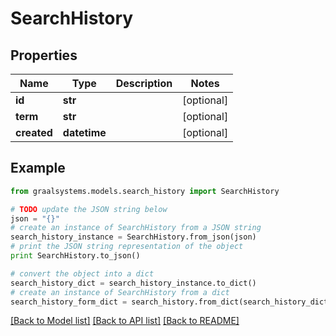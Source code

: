 # SearchHistory


## Properties

Name | Type | Description | Notes
------------ | ------------- | ------------- | -------------
**id** | **str** |  | [optional] 
**term** | **str** |  | [optional] 
**created** | **datetime** |  | [optional] 

## Example

```python
from graalsystems.models.search_history import SearchHistory

# TODO update the JSON string below
json = "{}"
# create an instance of SearchHistory from a JSON string
search_history_instance = SearchHistory.from_json(json)
# print the JSON string representation of the object
print SearchHistory.to_json()

# convert the object into a dict
search_history_dict = search_history_instance.to_dict()
# create an instance of SearchHistory from a dict
search_history_form_dict = search_history.from_dict(search_history_dict)
```
[[Back to Model list]](../README.md#documentation-for-models) [[Back to API list]](../README.md#documentation-for-api-endpoints) [[Back to README]](../README.md)


